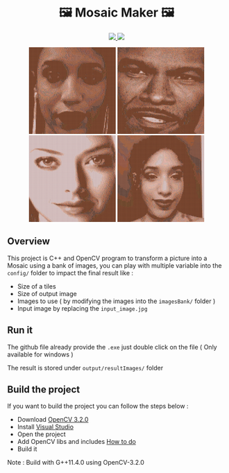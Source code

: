 <h1 align="center">🖼️ Mosaic Maker 🖼️</h1>
<p align="center">
   <a href="https://fr.wikipedia.org/wiki/C%2B%2B"> 
        <img src="https://img.shields.io/badge/C++17-%204--2--1?style=for-the-badge&label=language&color=blue">
    </a>
    <a href="https://opencv.org/"> 
        <img src="https://img.shields.io/badge/3--2--0-OpenCV%204--2--1?style=for-the-badge&logo=opencv&logoColor=white&label=OPENCV%20version&color=white">
    </a>
  
</p>

<p align="center">
        <img src="https://github.com/Amealky/MosaicMaker/blob/main/output/resultImages/girl1.JPG" width="200" height="200">
        <img src="https://github.com/Amealky/MosaicMaker/blob/main/output/resultImages/jamie_fox.JPG" width="200" height="200">
        <img src="https://github.com/Amealky/MosaicMaker/blob/main/output/resultImages/amanda.JPG" width="200" height="200">
        <img src="https://github.com/Amealky/MosaicMaker/blob/main/output/resultImages/girl2.JPG" width="200" height="200">
</p>


## Overview
This project is C++ and OpenCV program to transform a picture into a Mosaic using a bank of images, you can play with multiple variable into the ``config/`` folder to impact the final result like :
- Size of a tiles
- Size of output image
- Images to use ( by modifying the images into the ``imagesBank/`` folder )
- Input image by replacing the ``input_image.jpg``

## Run it
The github file already provide the ``.exe`` just double click on the file ( Only available for windows )

The result is stored under ``output/resultImages/`` folder

## Build the project
If you want to build the project you can follow the steps below :

- Download [OpenCV 3.2.0](https://sourceforge.net/projects/opencvlibrary/files/opencv-win/3.2.0/opencv-3.2.0-vc14.exe/download)
- Install [Visual Studio](https://visualstudio.microsoft.com/fr/)
- Open the project
- Add OpenCV libs and includes [How to do](https://docs.opencv.org/4.x/dd/d6e/tutorial_windows_visual_studio_opencv.html)
- Build it 


Note : Build with G++11.4.0 using OpenCV-3.2.0

